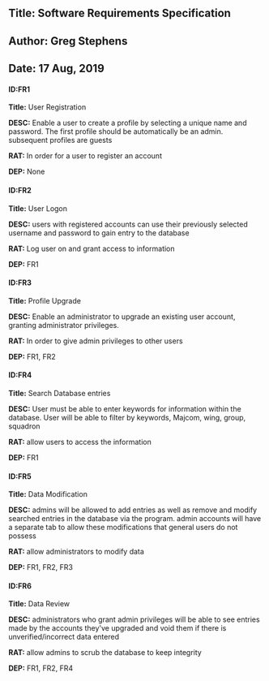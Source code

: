 ## Title: Software Requirements Specification
## Author: Greg Stephens
## Date: 17 Aug, 2019

#### ID:FR1
**Title:** User Registration

**DESC:** Enable a user to create a profile by selecting a unique name and password. The first profile should be automatically be an admin. subsequent profiles are guests

**RAT:** In order for a user to register an account

**DEP:** None

#### ID:FR2

**Title:** User Logon

**DESC:** users with registered accounts can use their previously selected username and password to gain entry to the database

**RAT:** Log user on and grant access to information

**DEP:** FR1

#### ID:FR3

**Title:** Profile Upgrade

**DESC:** Enable an administrator to upgrade an existing user account, granting administrator privileges.

**RAT:** In order to give admin privileges to other users

**DEP:** FR1, FR2

#### ID:FR4

**Title:** Search Database entries

**DESC:** User must be able to enter keywords for information within the database. User will be able to filter by keywords, Majcom, wing, group, squadron

**RAT:** allow users to access the information

**DEP:** FR1


#### ID:FR5

**Title:** Data Modification

**DESC:** admins will be allowed to add entries as well as remove and modify searched entries in the database via the program. admin accounts will have a separate tab to allow these modifications that general users do not possess

**RAT:** allow administrators to modify data

**DEP:** FR1, FR2, FR3

#### ID:FR6

**Title:** Data Review

**DESC:** administrators who grant admin privileges will be able to see entries made by the accounts they've upgraded and void them if there is unverified/incorrect data entered

**RAT:** allow admins to scrub the database to keep integrity

**DEP:** FR1, FR2, FR4
